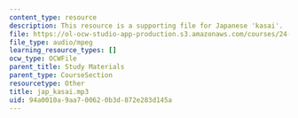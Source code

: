 ```yaml
---
content_type: resource
description: This resource is a supporting file for Japanese 'kasai'.
file: https://ol-ocw-studio-app-production.s3.amazonaws.com/courses/24-901-language-and-its-structure-i-phonology-fall-2010/94a0010a9aa700620b3d872e283d145a_jap_kasai.mp3
file_type: audio/mpeg
learning_resource_types: []
ocw_type: OCWFile
parent_title: Study Materials
parent_type: CourseSection
resourcetype: Other
title: jap_kasai.mp3
uid: 94a0010a-9aa7-0062-0b3d-872e283d145a
---
```

